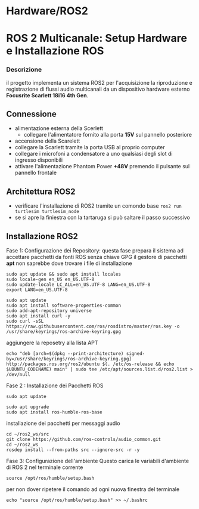 # Hardware/ROS2 
# ROS 2 Multicanale: Setup Hardware e Installazione ROS

### Descrizione 
il progetto implementa un sistema ROS2 per l'acquisizione la riproduzione e registrazione di flussi audio multicanali da un dispositivo hardware esterno **Focusrite Scarlett 18i16 4th Gen**.

## Connessione
+ alimentazione esterna della Scerlett
    + collegare l'alimentatore fornito alla porta **15V** sul pannello posteriore
+ accensione della Scarelett
+ collegare la Scarlett tramite la porta USB al proprio computer
+ collegare i microfoni a condensatore a uno qualsiasi degli slot di ingresso disponibili
+ attivare l'alimentazione Phantom Power **+48V** premendo il pulsante sul pannello frontale 
## Architettura ROS2 
+ verificare l'installazione di ROS2 tramite un comondo base
```ros2 run turtlesim turtlesim_node```
+ se si apre la finiestra con la tartaruga si può saltare il passo successivo 
## Installazione ROS2 
Fase 1: Configurazione dei Repository: questa fase prepara il sistema ad accettare pacchetti da fonti ROS
senza chiave GPG il gestore di pacchetti **apt** non saprebbe dove trovare i file di installazione 
```
sudo apt update && sudo apt install locales
sudo locale-gen en_US en_US.UTF-8
sudo update-locale LC_ALL=en_US.UTF-8 LANG=en_US.UTF-8
export LANG=en_US.UTF-8
```
```
sudo apt update
sudo apt install software-properties-common
sudo add-apt-repository universe
sudo apt install curl -y
sudo curl -sSL https://raw.githubusercontent.com/ros/rosdistro/master/ros.key -o /usr/share/keyrings/ros-archive-keyring.gpg
```
aggiungere la reposetry alla lista APT 
```
echo "deb [arch=$(dpkg --print-architecture) signed-by=/usr/share/keyrings/ros-archive-keyring.gpg] http://packages.ros.org/ros2/ubuntu $(. /etc/os-release && echo $UBUNTU_CODENAME) main" | sudo tee /etc/apt/sources.list.d/ros2.list > /dev/null
```
Fase 2 : Installazione dei Pacchetti ROS
```
sudo apt update
```
```
sudo apt upgrade 
sudo apt install ros-humble-ros-base
```
installazione dei pacchetti per messaggi audio
```
cd ~/ros2_ws/src
git clone https://github.com/ros-controls/audio_common.git
cd ~/ros2_ws
rosdep install --from-paths src --ignore-src -r -y
```

Fase 3: Configurazione dell'ambiente 
Questo carica le variabili d'ambiente di ROS 2 nel terminale corrente

```
source /opt/ros/humble/setup.bash 
```
per non dover ripetere il comando ad ogni nuova finestra del terminale
```
echo "source /opt/ros/humble/setup.bash" >> ~/.bashrc
```

